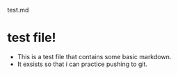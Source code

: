 test.md

# test file!

 - This is  a test file that contains some basic markdown. 
 - It exsists so that i can practice pushing to git.